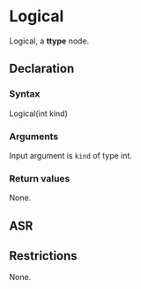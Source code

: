 <!-- This is an automatically generated file. Do not edit it manually. -->

# Logical

Logical, a **ttype** node.

## Declaration

### Syntax

Logical(int kind)

### Arguments
Input argument is `kind` of type int.

### Return values

None.

## ASR

<!-- Generate ASR using pickle. -->

## Restrictions

<!-- Generated from asr_verify.cpp. -->
None.